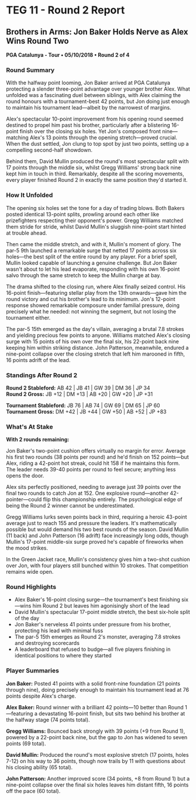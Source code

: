 # TEG 11 - Round 2 Report

## Brothers in Arms: Jon Baker Holds Nerve as Alex Wins Round Two
**PGA Catalunya - Tour • 05/10/2018 • Round 2 of 4**

### Round Summary

With the halfway point looming, Jon Baker arrived at PGA Catalunya protecting a slender three-point advantage over younger brother Alex. What unfolded was a fascinating duel between siblings, with Alex claiming the round honours with a tournament-best 42 points, but Jon doing just enough to maintain his tournament lead—albeit by the narrowest of margins.

Alex's spectacular 10-point improvement from his opening round seemed destined to propel him past his brother, particularly after a blistering 16-point finish over the closing six holes. Yet Jon's composed front nine—matching Alex's 13 points through the opening stretch—proved crucial. When the dust settled, Jon clung to top spot by just two points, setting up a compelling second-half showdown.

Behind them, David Mullin produced the round's most spectacular split with 17 points through the middle six, whilst Gregg Williams' strong back nine kept him in touch in third. Remarkably, despite all the scoring movements, every player finished Round 2 in exactly the same position they'd started it.

### How It Unfolded

The opening six holes set the tone for a day of trading blows. Both Bakers posted identical 13-point splits, prowling around each other like prizefighters respecting their opponent's power. Gregg Williams matched them stride for stride, whilst David Mullin's sluggish nine-point start hinted at trouble ahead.

Then came the middle stretch, and with it, Mullin's moment of glory. The par-5 9th launched a remarkable surge that netted 17 points across six holes—the best split of the entire round by any player. For a brief spell, Mullin looked capable of launching a genuine challenge. But Jon Baker wasn't about to let his lead evaporate, responding with his own 16-point salvo through the same stretch to keep the Mullin charge at bay.

The drama shifted to the closing run, where Alex finally seized control. His 16-point finish—featuring stellar play from the 13th onwards—gave him the round victory and cut his brother's lead to its minimum. Jon's 12-point response showed remarkable composure under familial pressure, doing precisely what he needed: not winning the segment, but not losing the tournament either.

The par-5 15th emerged as the day's villain, averaging a brutal 7.8 strokes and yielding precious few points to anyone. Williams matched Alex's closing surge with 15 points of his own over the final six, his 22-point back nine keeping him within striking distance. John Patterson, meanwhile, endured a nine-point collapse over the closing stretch that left him marooned in fifth, 16 points adrift of the lead.

### Standings After Round 2

**Round 2 Stableford:** AB 42 | JB 41 | GW 39 | DM 36 | JP 34  
**Round 2 Gross:** JB +12 | DM +13 | AB +20 | GW +20 | JP +31

**Tournament Stableford:** JB 76 | AB 74 | GW 69 | DM 65 | JP 60  
**Tournament Gross:** DM +42 | JB +44 | GW +50 | AB +52 | JP +83

### What's At Stake

**With 2 rounds remaining:**

Jon Baker's two-point cushion offers virtually no margin for error. Average his first two rounds (38 points per round) and he'd finish on 152 points—but Alex, riding a 42-point hot streak, could hit 158 if he maintains this form. The leader needs 39-40 points per round to feel secure; anything less opens the door.

Alex sits perfectly positioned, needing to average just 39 points over the final two rounds to catch Jon at 152. One explosive round—another 42-pointer—could flip this championship entirely. The psychological edge of being the Round 2 winner cannot be underestimated.

Gregg Williams lurks seven points back in third, requiring a heroic 43-point average just to reach 155 and pressure the leaders. It's mathematically possible but would demand his two best rounds of the season. David Mullin (11 back) and John Patterson (16 adrift) face increasingly long odds, though Mullin's 17-point middle-six surge proved he's capable of fireworks when the mood strikes.

In the Green Jacket race, Mullin's consistency gives him a two-shot cushion over Jon, with four players still bunched within 10 strokes. That competition remains wide open.

### Round Highlights

- Alex Baker's 16-point closing surge—the tournament's best finishing six—wins him Round 2 but leaves him agonisingly short of the lead
- David Mullin's spectacular 17-point middle stretch, the best six-hole split of the day
- Jon Baker's nerveless 41 points under pressure from his brother, protecting his lead with minimal fuss
- The par-5 15th emerges as Round 2's monster, averaging 7.8 strokes and destroying scorecards
- A leaderboard that refused to budge—all five players finishing in identical positions to where they started

### Player Summaries

**Jon Baker:** Posted 41 points with a solid front-nine foundation (21 points through nine), doing precisely enough to maintain his tournament lead at 76 points despite Alex's charge.

**Alex Baker:** Round winner with a brilliant 42 points—10 better than Round 1—featuring a devastating 16-point finish, but sits two behind his brother at the halfway stage (74 points total).

**Gregg Williams:** Bounced back strongly with 39 points (+9 from Round 1), powered by a 22-point back nine, but the gap to Jon has widened to seven points (69 total).

**David Mullin:** Produced the round's most explosive stretch (17 points, holes 7-12) on his way to 36 points, though now trails by 11 with questions about his closing ability (65 total).

**John Patterson:** Another improved score (34 points, +8 from Round 1) but a nine-point collapse over the final six holes leaves him distant fifth, 16 points off the pace (60 total).


